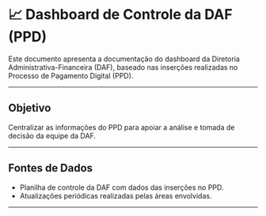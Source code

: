 # 📈 Dashboard de Controle da DAF (PPD)

Este documento apresenta a documentação do dashboard da Diretoria Administrativa-Financeira (DAF), baseado nas inserções realizadas no Processo de Pagamento Digital (PPD).

---

## Objetivo

Centralizar as informações do PPD para apoiar a análise e tomada de decisão da equipe da DAF.

---

## Fontes de Dados

- Planilha de controle da DAF com dados das inserções no PPD.
- Atualizações periódicas realizadas pelas áreas envolvidas.

---
